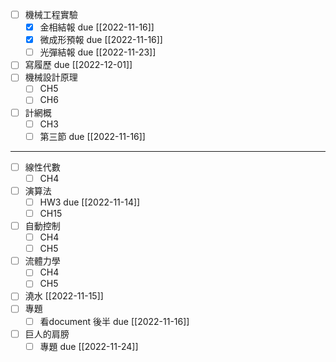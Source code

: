 - [ ] 機械工程實驗
	- [x] 金相結報 due [[2022-11-16]]
	- [x] 微成形預報 due [[2022-11-16]]
	- [ ] 光彈結報 due [[2022-11-23]]
- [ ] 寫履歷 due [[2022-12-01]]
- [ ] 機械設計原理
	- [ ] CH5
	- [ ] CH6
- [ ] 計網概
	- [ ] CH3
	- [ ] 第三節 due [[2022-11-16]]

---

- [ ] 線性代數
	- [ ] CH4
- [ ] 演算法
	- [ ] HW3 due [[2022-11-14]]
	- [ ] CH15
- [ ] 自動控制
	- [ ] CH4
	- [ ] CH5
- [ ] 流體力學
	- [ ] CH4
	- [ ] CH5
- [ ] 澆水 [[2022-11-15]]
- [ ] 專題
	- [ ] 看document 後半 due [[2022-11-16]]
- [ ] 巨人的肩膀
	- [ ] 專題 due [[2022-11-24]]